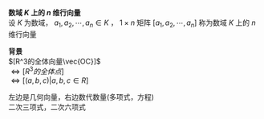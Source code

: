**数域 $K$ 上的 $n$ 维行向量**    
设 $K$ 为数域， $a_1,a_2,\cdots,a_n\in K$ ， $1\times n$ 矩阵 $[a_1,a_2,\cdots,a_n]$ 称为数域 $K$ 上的 $n$ 维行向量    
    
**背景**    
 $[R^3的全体向量\vec{OC}]$     
 $\Leftrightarrow[R^3的全体点]$     
 $\Leftrightarrow[(a,b,c)|a,b,c\in R]$     
    
左边是几何向量，右边数代数量(多项式，方程)    
二次三项式，二次六项式    
